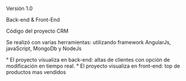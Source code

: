 Versión 1.0

Back-end & Front-End

Código del proyecto CRM

Se realizó con varias herramientas:
utilizando framework AngularJs, javaScript, MongoDb y NodeJs

° El proyecto visualiza en back-end: altas de clientes con opción de modificación en tiempo real.
° El proyecto visualiza en front-end: top de productos mas vendidos

